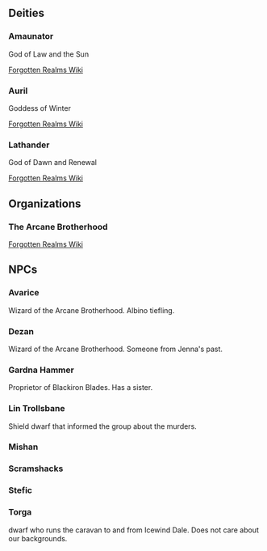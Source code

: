 ## Deities
### Amaunator
God of Law and the Sun

[Forgotten Realms Wiki](https://forgottenrealms.fandom.com/wiki/Amaunator)

### Auril
Goddess of Winter

[Forgotten Realms Wiki](https://forgottenrealms.fandom.com/wiki/Auril)

### Lathander
God of Dawn and Renewal

[Forgotten Realms Wiki](https://forgottenrealms.fandom.com/wiki/Lathander)

## Organizations

### The Arcane Brotherhood

[Forgotten Realms Wiki](https://forgottenrealms.fandom.com/wiki/Arcane_Brotherhood)

## NPCs

### Avarice
Wizard of the Arcane Brotherhood.
Albino tiefling.

### Dezan
Wizard of the Arcane Brotherhood.
Someone from Jenna's past.

### Gardna Hammer

Proprietor of Blackiron Blades.
Has a sister.

### Lin Trollsbane

Shield dwarf that informed the group about the murders.

### Mishan

### Scramshacks

### Stefic

### Torga
dwarf who runs the caravan to and from Icewind Dale. Does not care about our backgrounds.

